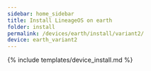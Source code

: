 ```yaml
---
sidebar: home_sidebar
title: Install LineageOS on earth
folder: install
permalink: /devices/earth/install/variant2/
device: earth_variant2
---
```

{% include templates/device_install.md %}
